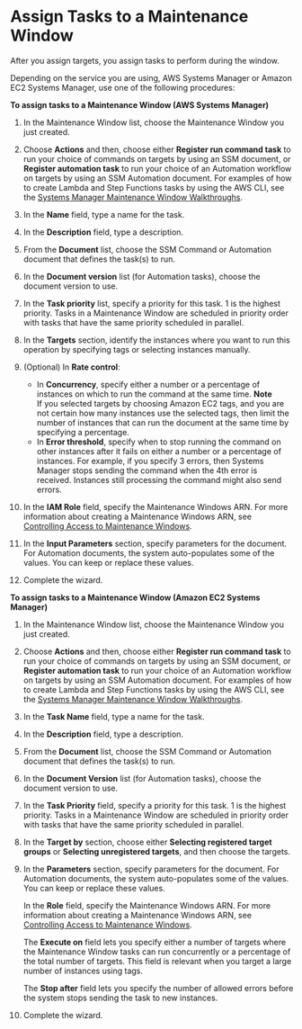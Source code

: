 # Assign Tasks to a Maintenance Window<a name="sysman-maintenance-assign-tasks"></a>

After you assign targets, you assign tasks to perform during the window\.

Depending on the service you are using, AWS Systems Manager or Amazon EC2 Systems Manager, use one of the following procedures:

**To assign tasks to a Maintenance Window \(AWS Systems Manager\)**

1. In the Maintenance Window list, choose the Maintenance Window you just created\.

1. Choose **Actions** and then, choose either **Register run command task** to run your choice of commands on targets by using an SSM document, or **Register automation task** to run your choice of an Automation workflow on targets by using an SSM Automation document\. For examples of how to create Lambda and Step Functions tasks by using the AWS CLI, see the [Systems Manager Maintenance Window Walkthroughs](sysman-maintenance-walk.md)\.

1. In the **Name** field, type a name for the task\.

1. In the **Description** field, type a description\.

1. From the **Document** list, choose the SSM Command or Automation document that defines the task\(s\) to run\.

1. In the **Document version** list \(for Automation tasks\), choose the document version to use\.

1. In the **Task priority** list, specify a priority for this task\. 1 is the highest priority\. Tasks in a Maintenance Window are scheduled in priority order with tasks that have the same priority scheduled in parallel\.

1. In the **Targets** section, identify the instances where you want to run this operation by specifying tags or selecting instances manually\.

1. \(Optional\) In **Rate control**:
   + In **Concurrency**, specify either a number or a percentage of instances on which to run the command at the same time\.
**Note**  
If you selected targets by choosing Amazon EC2 tags, and you are not certain how many instances use the selected tags, then limit the number of instances that can run the document at the same time by specifying a percentage\.
   + In **Error threshold**, specify when to stop running the command on other instances after it fails on either a number or a percentage of instances\. For example, if you specify 3 errors, then Systems Manager stops sending the command when the 4th error is received\. Instances still processing the command might also send errors\.

1. In the **IAM Role** field, specify the Maintenance Windows ARN\. For more information about creating a Maintenance Windows ARN, see [Controlling Access to Maintenance Windows](sysman-maintenance-permissions.md)\.

1. In the **Input Parameters** section, specify parameters for the document\. For Automation documents, the system auto\-populates some of the values\. You can keep or replace these values\.

1. Complete the wizard\.

**To assign tasks to a Maintenance Window \(Amazon EC2 Systems Manager\)**

1. In the Maintenance Window list, choose the Maintenance Window you just created\.

1. Choose **Actions** and then, choose either **Register run command task** to run your choice of commands on targets by using an SSM document, or **Register automation task** to run your choice of an Automation workflow on targets by using an SSM Automation document\. For examples of how to create Lambda and Step Functions tasks by using the AWS CLI, see the [Systems Manager Maintenance Window Walkthroughs](sysman-maintenance-walk.md)\.

1. In the **Task Name** field, type a name for the task\.

1. In the **Description** field, type a description\.

1. From the **Document** list, choose the SSM Command or Automation document that defines the task\(s\) to run\.

1. In the **Document Version** list \(for Automation tasks\), choose the document version to use\.

1. In the **Task Priority** field, specify a priority for this task\. 1 is the highest priority\. Tasks in a Maintenance Window are scheduled in priority order with tasks that have the same priority scheduled in parallel\.

1. In the **Target by** section, choose either **Selecting registered target groups** or **Selecting unregistered targets**, and then choose the targets\.

1. In the **Parameters** section, specify parameters for the document\. For Automation documents, the system auto\-populates some of the values\. You can keep or replace these values\.

   In the **Role** field, specify the Maintenance Windows ARN\. For more information about creating a Maintenance Windows ARN, see [Controlling Access to Maintenance Windows](sysman-maintenance-permissions.md)\.

   The **Execute on** field lets you specify either a number of targets where the Maintenance Window tasks can run concurrently or a percentage of the total number of targets\. This field is relevant when you target a large number of instances using tags\. 

   The **Stop after** field lets you specify the number of allowed errors before the system stops sending the task to new instances\.

1. Complete the wizard\.
